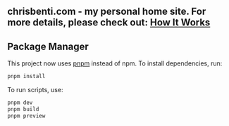 ## chrisbenti.com - my personal home site. For more details, please check out: [How It Works](https://chrisbenti.com/how-it-works)

## Package Manager

This project now uses [pnpm](https://pnpm.io/) instead of npm. To install dependencies, run:

```sh
pnpm install
```

To run scripts, use:

```sh
pnpm dev
pnpm build
pnpm preview
```
